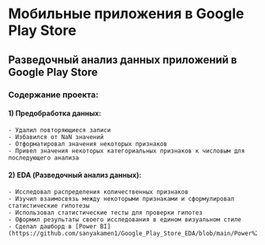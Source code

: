 # Мобильные приложения в Google Play Store

## Разведочный анализ данных приложений в Google Play Store

### Содержание проекта:
#### 1) Предобработка данных:
    - Удалил повторяющиеся записи
    - Избавился от NaN значений
    - Отформатировал значения некоторых признаков
    - Привел значения некоторых категориальных признаков к числовым для последующего анализа
#### 2) EDA (Разведочный анализ данных):
    - Исследовал распределения количественных признаков
    - Изучил взаимосвязь между некоторыми признаками и сформулировал статистические гипотезы
    - Использовал статистические тесты для проверки гипотез
    - Оформил результаты своего исследования в едином визуальном стиле
    - Сделал дашборд в [Power BI](https://github.com/sanyakamen1/Google_Play_Store_EDA/blob/main/Power%20BI%20Dashboard.pdf)
